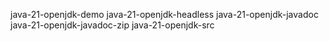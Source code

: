 java-21-openjdk-demo
java-21-openjdk-headless
java-21-openjdk-javadoc
java-21-openjdk-javadoc-zip
java-21-openjdk-src
